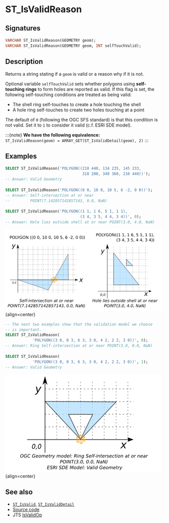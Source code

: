 # ST_IsValidReason

## Signatures

```sql
VARCHAR ST_IsValidReason(GEOMETRY geom);
VARCHAR ST_IsValidReason(GEOMETRY geom, INT selfTouchValid);
```

## Description

Returns a string stating if a `geom` is valid or a reason why if it is not.

Optional variable `selfTouchValid` sets whether polygons using
**self-touching rings** to form holes are reported as valid. If this
flag is set, the following self-touching conditions are treated as
being valid:

* The shell ring self-touches to create a hole touching the shell
* A hole ring self-touches to create two holes touching at a point

The default of `0` (following the OGC SFS standard) is that this
condition is not valid. Set it to `1` to consider it valid (c.f.
ESRI SDE model).

:::{note}
**We have the following equivalence:**\
`ST_IsValidReason(geom) = ARRAY_GET(ST_IsValidDetail(geom), 2)`
:::

## Examples

```sql
SELECT ST_IsValidReason('POLYGON((210 440, 134 235, 145 233,
                                  310 200, 340 360, 210 440))');
-- Answer: Valid Geometry

SELECT ST_IsValidReason('POLYGON((0 0, 10 0, 10 5, 6 -2, 0 0))');
-- Answer: Self-intersection at or near
--         POINT(7.142857142857143, 0.0, NaN)

SELECT ST_IsValidReason('POLYGON((1 1, 1 6, 5 1, 1 1),
                                 (3 4, 3 5, 4 4, 3 4))', 0);
-- Answer: Hole lies outside shell at or near POINT(3.0, 4.0, NaN)
```

![](./ST_IsValidReason_1.png){align=center}

```sql
-- The next two examples show that the validation model we choose
-- is important.
SELECT ST_IsValidReason(
            'POLYGON((3 0, 0 3, 6 3, 3 0, 4 2, 2 2, 3 0))', 0);
-- Answer: Ring Self-intersection at or near POINT(3.0, 0.0, NaN)

SELECT ST_IsValidReason(
            'POLYGON((3 0, 0 3, 6 3, 3 0, 4 2, 2 2, 3 0))', 1);
-- Answer: Valid Geometry
```

![](./ST_IsValidReason_2.png){align=center}

## See also

* [`ST_IsValid`](../ST_IsValid), [`ST_IsValidDetail`](../ST_IsValidDetail)
* <a href="https://github.com/orbisgis/h2gis/blob/master/h2gis-functions/src/main/java/org/h2gis/functions/spatial/properties/ST_IsValidReason.java" target="_blank">Source code</a>
* JTS [IsValidOp][jts]

[jts]: http://tsusiatsoftware.net/jts/javadoc/com/vividsolutions/jts/operation/valid/IsValidOp.html

